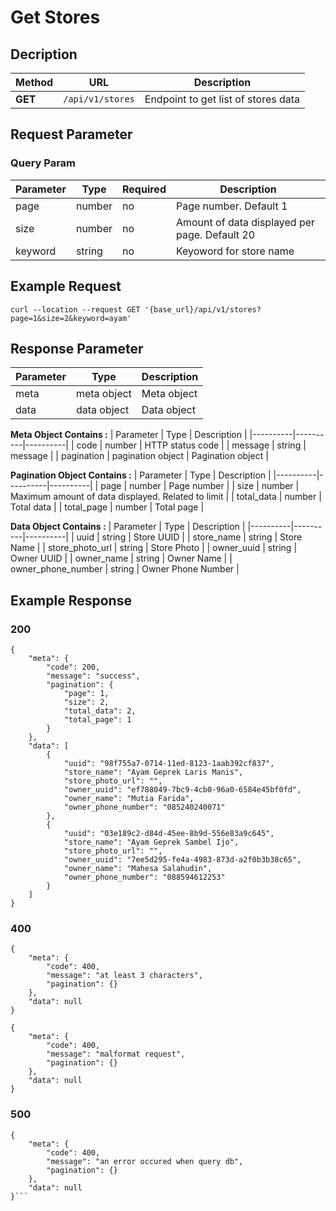 # Get Stores

## Decription

| Method | URL | Description |
|----------|----------|----------|
| **GET** | `/api/v1/stores` | Endpoint to get list of stores data |


## Request Parameter

### Query Param

| Parameter | Type | Required | Description |
|----------|----------|----------|----------|
| page | number | no | Page number. Default 1 |
| size | number | no | Amount of data displayed per page. Default 20 |
| keyword | string | no | Keyoword for store name |

## Example Request

```
curl --location --request GET '{base_url}/api/v1/stores?page=1&size=2&keyword=ayam'
```

## Response Parameter

| Parameter | Type | Description |
|----------|----------|----------|
| meta | meta object | Meta object |
| data | data object | Data object |

**Meta Object Contains :**
| Parameter | Type | Description |
|----------|----------|----------|
| code | number | HTTP status code |
| message | string | message |
| pagination | pagination object | Pagination object |

**Pagination Object Contains :**
| Parameter | Type | Description |
|----------|----------|----------|
| page | number | Page number |
| size | number | Maximum amount of data displayed. Related to limit |
| total_data | number | Total data |
| total_page | number | Total page |

**Data Object Contains :**
| Parameter | Type | Description |
|----------|----------|----------|
| uuid | string | Store UUID |
| store_name | string | Store Name |
| store_photo_url | string | Store Photo |
| owner_uuid | string | Owner UUID |
| owner_name | string | Owner Name |
| owner_phone_number | string | Owner Phone Number |

## Example Response

### 200

```
{
    "meta": {
        "code": 200,
        "message": "success",
        "pagination": {
            "page": 1,
            "size": 2,
            "total_data": 2,
            "total_page": 1
        }
    },
    "data": [
        {
            "uuid": "98f755a7-0714-11ed-8123-1aab392cf837",
            "store_name": "Ayam Geprek Laris Manis",
            "store_photo_url": "",
            "owner_uuid": "ef788049-7bc9-4cb0-96a0-6584e45bf0fd",
            "owner_name": "Mutia Farida",
            "owner_phone_number": "085240240071"
        },
        {
            "uuid": "03e189c2-d84d-45ee-8b9d-556e83a9c645",
            "store_name": "Ayam Geprek Sambel Ijo",
            "store_photo_url": "",
            "owner_uuid": "7ee5d295-fe4a-4983-873d-a2f0b3b38c65",
            "owner_name": "Mahesa Salahudin",
            "owner_phone_number": "088594612253"
        }
    ]
}
```

### 400
```
{
    "meta": {
        "code": 400,
        "message": "at least 3 characters",
        "pagination": {}
    },
    "data": null
}
```
```
{
    "meta": {
        "code": 400,
        "message": "malformat request",
        "pagination": {}
    },
    "data": null
}
```

### 500
```
{
    "meta": {
        "code": 400,
        "message": "an error occured when query db",
        "pagination": {}
    },
    "data": null
}```